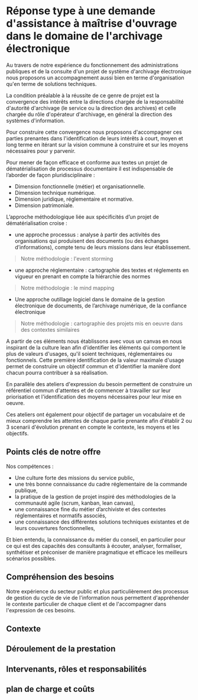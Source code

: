 # Réponse type à une demande d'assistance à maîtrise d'ouvrage dans le domaine de l'archivage électronique

Au travers de notre expérience du fonctionnement des administrations publiques et de la consuite d'un projet de système d'archivage électronique nous proposons un accompagnement aussi bien en terme d'organisation qu'en terme de solutions techniques.

La condition préalable à la réussite de ce genre de projet est la convergence des intérêts entre la directions chargée de la responsabilité d'autorité d'archivage (le service ou la direction des archives) et celle chargée du rôle d'opérateur d'archivage, en général la direction des systèmes d'information.

Pour construire cette convergence nous proposons d'accompagner ces parties prenantes dans l'identification de leurs intérêts à court, moyen et long terme en itérant sur la vision commune à construire et sur les moyens nécessaires pour y parvenir.

Pour mener de façon efficace et conforme aux textes un projet de dématérialisation de processus
documentaire il est indispensable de l’aborder de façon pluridisciplinaire :

- Dimension fonctionnelle (métier) et organisationnelle.
- Dimension technique numérique.
- Dimension juridique, réglementaire et normative.
- Dimension patrimoniale.

L’approche méthodologique liée aux spécificités d’un projet de dématérialisation croise : 

- une approche processus : analyse à partir des activités des organisations qui produisent des documents (ou des échanges d’informations), compte tenu de leurs missions dans leur établissement.
> Notre méthodologie : l'event storming

- une approche réglementaire : cartographie des textes et réglements en vigueur en prenant en compte la hiérarchie des normes
> Notre méthodologie : le mind mapping

- Une approche outillage logiciel dans le domaine de la gestion électronique de documents, de l’archivage numérique, de la confiance électronique
> Notre méthodologie : cartographie des projets mis en oeuvre dans des contextes similaires

A partir de ces éléments nous établissons avec vous un canvas en nous inspirant de la culture lean afin d'identifier les éléments qui comportent le plus de valeurs d'usages, qu'il soient techniques, réglementaires ou fonctionnels. Cette première identification de la valeur maximale d'usage permet de construire un objectif commun et d'identifier la manière dont chacun pourra contribuer à sa réalisation.

En parallèle des ateliers d'expression du besoin permettent de construire un référentiel commun d'attentes et de commencer à travailler sur leur priorisation et l'identification des moyens nécessaires pour leur mise en oeuvre.

Ces ateliers ont également pour objectif de partager un vocabulaire et de mieux comprendre les attentes de chaque partie prenante afin d'établir 2 ou 3 scenarii d'évolution prenant en compte le contexte, les moyens et les objectifs.

## Points clés de notre offre

Nos compétences :

- Une culture forte des missions du service public,
- une très bonne connaissance du cadre réglementaire de la commande publique,
- la pratique de la gestion de projet inspiré des méthodologies de la communauté agile (scrum, kanban, lean canvas),
- une connaissance fine du métier d’archiviste et des contextes réglementaires et normatifs associés,
- une connaissance des différentes solutions techniques existantes et de leurs couvertures fonctionnelles,

Et bien entendu, la connaissance du métier du conseil, en particulier pour ce qui est des capacités des consultants à écouter, analyser, formaliser, synthétiser et préconiser de manière pragmatique et efficace les meilleurs scénarios possibles.

## Compréhension des besoins

Notre expérience du secteur public et plus particulièrement des processus de gestion du cycle de vie de l'information nous permettent d'appréhender le contexte particulier de chaque client et de l'accompagner dans l'expression de ces besoins. 


## Contexte

## Déroulement de la prestation

## Intervenants, rôles et responsabilités

## plan de charge et coûts



